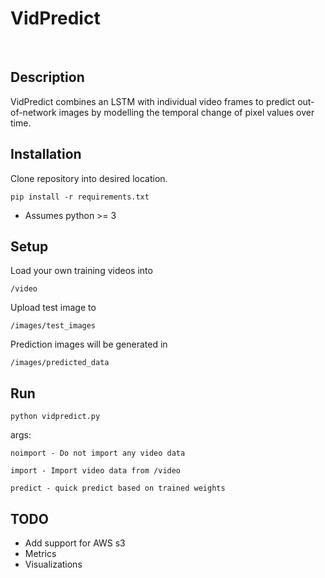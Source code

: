 # VidPredict
<br>

## Description
VidPredict combines an LSTM with individual video frames to predict out-of-network 
images by modelling the temporal change of pixel values over time. 

## Installation

Clone repository into desired location.

    pip install -r requirements.txt

* Assumes python >= 3

## Setup

Load your own training videos into 

    /video

Upload test image to 

    /images/test_images

Prediction images will be generated in 

    /images/predicted_data

## Run

    python vidpredict.py

    
args: 

    noimport - Do not import any video data

    import - Import video data from /video

    predict - quick predict based on trained weights

## TODO
- Add support for AWS s3
- Metrics
- Visualizations


